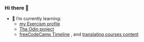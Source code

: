 ### Hi there 👋
- 🌱 I’m currently learning:
  - [my Exercism profile](https://exercism.org/profiles/schapira)
  - [The Odin project](https://www.theodinproject.com/)
  - [freeCodeCamp Timeline](https://www.freecodecamp.org/schapira) , and [translating courses content](https://freecodecamp.crowdin.com/)
<!--
**schapira/schapira** is a ✨ _special_ ✨ repository because its `README.md` (this file) appears on your GitHub profile.

Here are some ideas to get you started:

- 🔭 I’m currently working on ...
- 🌱 I’m currently learning ...
- 👯 I’m looking to collaborate on ...
- 🤔 I’m looking for help with ...
- 💬 Ask me about ...
- 📫 How to reach me: ...
- 😄 Pronouns: ...
- ⚡ Fun fact: ...
-->
